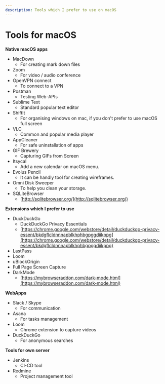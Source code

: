 ```yaml
---
description: Tools which I prefer to use on macOS
---
```


# Tools for macOS



**Native macOS apps**

* MacDown
  * For creating mark down files
* Zoom
  * For video / audio conference
* OpenVPN connect
  * To connect to a VPN
* Postman
  * Testing Web-APIs
* Sublime Text
  * Standard popular text editor
* ShiftIt
  * For organising windows on mac, if you don't prefer to use macOS full screen
* VLC
  * Common and popular media player
* AppCleaner
  * For safe uninstallation of apps
* GIF Brewery
  * Capturing GIFs from Screen
* Itsycal
  * Add a new calendar on macOS menu.
* Evolus Pencil
  * It can be handly tool for creating wireframes.
* Omni Disk Sweeper
  * To help you clean your storage.
* SQLiteBrowser
  * [http://sqlitebrowser.org/](http://sqlitebrowser.org/)

**Extensions which I prefer to use**

* DuckDuckGo
  * DuckDuckGo Privacy Essentials
  * [https://chrome.google.com/webstore/detail/duckduckgo-privacy-essent/bkdgflcldnnnapblkhphbgpggdiikppg](https://chrome.google.com/webstore/detail/duckduckgo-privacy-essent/bkdgflcldnnnapblkhphbgpggdiikppg)
* LastPass
* Loom
* uBlockOrigin
* Full Page Screen Capture
* DarkMode
  * [https://mybrowseraddon.com/dark-mode.html](https://mybrowseraddon.com/dark-mode.html)

**WebApps**

* Slack / Skype
  * For communication
* Asana
  * For tasks management
* Loom
  * Chrome extension to capture videos
* DuckDuckGo
  * For anonymous searches

**Tools for own server**

* Jenkins
  * CI-CD tool
* Redmine
  * Project management tool

